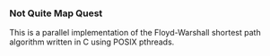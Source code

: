 ### Not Quite Map Quest

This is a parallel implementation of the Floyd-Warshall shortest path algorithm
written in C using POSIX pthreads.
